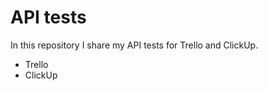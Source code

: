 <h1>API tests</h1>
<div> In this repository I share my API tests for Trello and ClickUp.</div>
<ul>
  <li>Trello</li>
  <li>ClickUp</li>
</ul>
